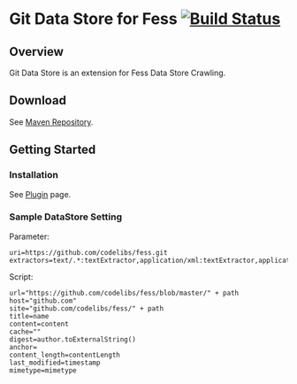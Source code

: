 Git Data Store for Fess [![Build Status](https://travis-ci.org/codelibs/fess-ds-git.svg?branch=master)](https://travis-ci.org/codelibs/fess-ds-git)
==========================

## Overview

Git Data Store is an extension for Fess Data Store Crawling.

## Download

See [Maven Repository](http://central.maven.org/maven2/org/codelibs/fess/fess-ds-git/).

## Getting Started

### Installation

See [Plugin](https://fess.codelibs.org/13.3/admin/plugin-guide.html) page.

### Sample DataStore Setting

Parameter:

```
uri=https://github.com/codelibs/fess.git
extractors=text/.*:textExtractor,application/xml:textExtractor,application/javascript:textExtractor,
```

Script:

```
url="https://github.com/codelibs/fess/blob/master/" + path
host="github.com"
site="github.com/codelibs/fess/" + path
title=name
content=content
cache=""
digest=author.toExternalString()
anchor=
content_length=contentLength
last_modified=timestamp
mimetype=mimetype
```

